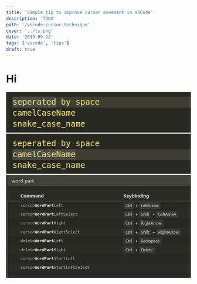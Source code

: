 ```yaml
---
title: 'Simple tip to improve cursor movement in VSCode'
description: 'TODO'
path: '/vscode-cursor-technique'
cover: '../ts.png'
date: '2019-09-22'
tags: ['vscode', 'tips']
draft: true
---
```

# Hi
![cursor movement before](casebefore.gif)  
![cursor movement after](caseafter.gif)  
![vscode settings](key.png)  
